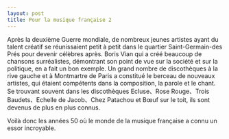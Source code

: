 ```yaml
---
layout: post
title: Pour la musique française 2
---
```




Après la deuxième Guerre mondiale, de nombreux jeunes artistes ayant du talent créatif se réunissaient petit à petit dans le quartier Saint-Germain-des Prés pour devenir célèbres après. Boris Vian qui a créé beaucoup de chansons surréalistes, démontrant son point de vue sur la société et sur la politique, en a fait un bon exemple. Un grand nombre de discothèques à la rive gauche et à Montmartre de Paris a constitué le berceau de nouveaux artistes, qui étaient compétents dans la composition, la parole et le chant. Se trouvant souvent dans les discothèques Ecluse、Rose Rouge、Trois Baudets、Echelle de Jacob、Chez Patachou et Bœuf sur le toit, ils sont devenus de plus en plus connus.

Voilà donc les années 50 où le monde de la musique française a connu un essor incroyable. 
